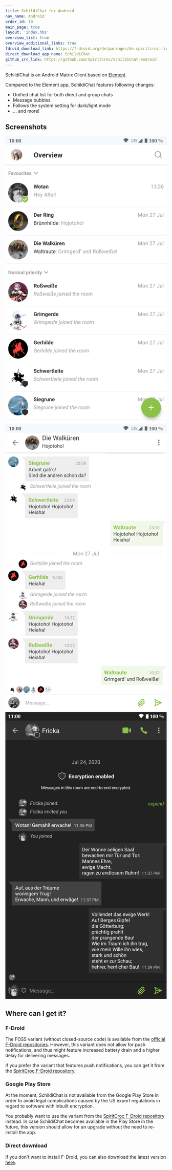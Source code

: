```yaml
---
title: SchildiChat for Android
nav_name: Android
order_id: 10
main_page: true
layout: 'index.hbs'
overview_list: true
overview_additional_links: true
fdroid_download_link: https://f-droid.org/de/packages/de.spiritcroc.riotx/
direct_download_app_name: SchildiChat
github_src_link: https://github.com/SpiritCroc/SchildiChat-android
---
```


SchildiChat is an Android Matrix Client based on [Element](https://github.com/vector-im/riotX-android).

Compared to the Element app, SchildiChat features following changes:
- Unified chat list for both direct and group chats
- Message bubbles
- Follows the system setting for dark/light mode
- &hellip; and more!


## Screenshots

<div class="screenshot_container">
<!--
<img alt="Screenshot" src="android/1_en-US.png" class="phone_screenshot" onclick="window.open(src, '_self');" />
-->
<img alt="Screenshot" src="img/2_en-US.png" class="phone_screenshot" onclick="window.open(src, '_self');" />
<img alt="Screenshot" src="img/3_en-US.png" class="phone_screenshot" onclick="window.open(src, '_self');" />
<img alt="Screenshot" src="img/4_en-US.png" class="phone_screenshot" onclick="window.open(src, '_self');" />
</div>


## Where can I get it?


### F-Droid

The FOSS variant (without closed-source code) is available from the [official F-Droid repositories](https://f-droid.org/de/packages/de.spiritcroc.riotx/).
However, this variant does not allow for push notifications, and thus might feature increased battery drain and a higher delay for delivering messages.

If you prefer the variant that features push notifications, you can get it from the [SpiritCroc F-Droid repository](install-from-sc_fdroid).


### Google Play Store

At the moment, SchildiChat is not available from the Google Play Store in order to avoid legal complications caused by the US export regulations in regard to software with inbuilt encryption.

You probably want to use the variant from the [SpiritCroc F-Droid repository](install-from-sc-fdroid) instead.
In case SchildiChat becomes available in the Play Store in the future, this version should allow for an upgrade without the need to re-install the app.


### Direct download

If you don't want to install F-Droid, you can also download the latest version [here](https://s2.spiritcroc.de/fdroid/SchildiChat.apk).
